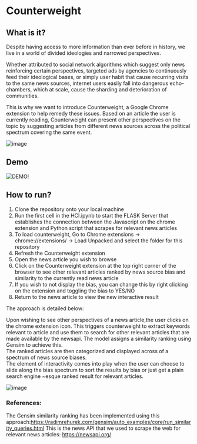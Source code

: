 # Counterweight
## What is it?
Despite having access to more information than ever before in history, we live in a world of divided ideologies and narrowed perspectives. <br />

Whether attributed to social network algorithms which suggest only news reinforcing certain perspectives, targeted ads by agencies to continuously feed their ideological bases, or simply user habit that cause recurring visits to the same news sources, internet users easily fall into dangerous echo-chambers, which at scale, cause the sharding and deterioration of communities. <br />

This is why we want to introduce Counterweight, a Google Chrome extension to help remedy these issues. 
Based on an article the user is currently reading, Counterweight can present other perspectives on the topic by suggesting articles from different news sources across the political spectrum covering the same event. <br />

![image](https://user-images.githubusercontent.com/25347517/70572654-0fd4dd00-1b55-11ea-87cc-4736be87fc02.png)
## Demo

![DEMO!](https://media.giphy.com/media/KFhQn4LjcRnlICXM73/giphy.gif)

## How to run?
1. Clone the repository onto your local machine
2. Run the first cell in the HCI.ipynb to start the FLASK Server that establishes the connection between the Javascript on the chrome extension and Python script that scrapes for relevant news articles
3. To load counterweight, Go to Chrome extensions -> chrome://extensions/ -> Load Unpacked and select the folder for this repository 
4. Refresh the Counterweight extension 
5. Open the news article you wish to browse
6. Click on the Counterweight extension at the top right corner of the browser to see other relevant articles ranked by news source bias and similarity to the currently read news article
7. If you wish to not display the bias, you can change this by right clicking on the extension and toggling the bias to YES/NO
8. Return to the news article to view the new interactive result 

The approach is detailed below: 

Upon wishing to see other perspectives of a news article,the user clicks on the chrome extension icon. This triggers counterweight to extract keywords relevant to article and use them to search for other relevant articles that are made available by the newsapi. The model assigns a similarity ranking using Gensim to achieve this.   
The ranked articles are then categorized and displayed across of a spectrum of news source biases.  
The element of interactivity comes into play when the user can choose to slide along the bias spectrum to sort the results by bias or just get a plain search engine ~esque ranked result for relevant articles.

![image](https://user-images.githubusercontent.com/25347517/70573378-b1a8f980-1b56-11ea-96cd-1506b78be810.png)

### References:
The Gensim similarity ranking has been implemented using this approach:https://radimrehurek.com/gensim/auto_examples/core/run_similarity_queries.html 
This is the news API that we used to scrape the web for relevant news articles: https://newsapi.org/
